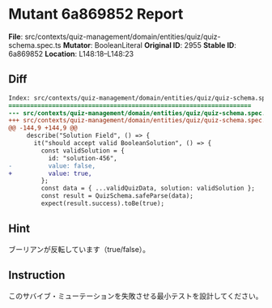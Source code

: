 # Mutant 6a869852 Report

**File**: src/contexts/quiz-management/domain/entities/quiz/quiz-schema.spec.ts
**Mutator**: BooleanLiteral
**Original ID**: 2955
**Stable ID**: 6a869852
**Location**: L148:18–L148:23

## Diff

```diff
Index: src/contexts/quiz-management/domain/entities/quiz/quiz-schema.spec.ts
===================================================================
--- src/contexts/quiz-management/domain/entities/quiz/quiz-schema.spec.ts	original
+++ src/contexts/quiz-management/domain/entities/quiz/quiz-schema.spec.ts	mutated #2955
@@ -144,9 +144,9 @@
     describe("Solution Field", () => {
       it("should accept valid BooleanSolution", () => {
         const validSolution = {
           id: "solution-456",
-          value: false,
+          value: true,
         };
         const data = { ...validQuizData, solution: validSolution };
         const result = QuizSchema.safeParse(data);
         expect(result.success).toBe(true);
```

## Hint

ブーリアンが反転しています（true/false）。

## Instruction

このサバイブ・ミューテーションを失敗させる最小テストを設計してください。
